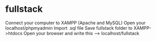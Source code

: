 # fullstack
Connect your computer to XAMPP (Apache and MySQL)
Open your localhost/phpmyadmin
Import .sql file 
Save fullstack folder to XAMPP->htdocs
Open your browser and write this --> localhost/fullstack
